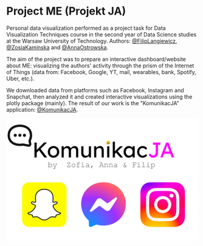 # Project ME (Projekt JA)

Personal data visualization performed as a project task for Data Visualization Techniques course in the second year of Data Science studies at the Warsaw University of Technology. Authors: [@FilipLangiewicz](https://github.com/FilipLangiewicz), [@ZosiaKaminska](https://github.com/kaminskaz) and [@AnnaOstrowska](https://github.com/annaostrowska03).

The aim of the project was to prepare an interactive dashboard/website about ME: visualizing the authors' activity through the prism of the Internet of Things (data from: Facebook, Google, YT, mail, wearables, bank, Spotify, Uber, etc.).

We downloaded data from platforms such as Facebook, Instagram and Snapchat, then analyzed it and created interactive visualizations using the plotly package (mainly). The result of our work is the "KomunikacJA" application: [@KomunikacJA](https://github.com/FilipLangiewicz/Projekt_TWD_02/tree/main/app/KomunikacJA).

<div align="center">
  <img src="app/KomunikacJA/www/logo.png" width="600"/>
</div>


